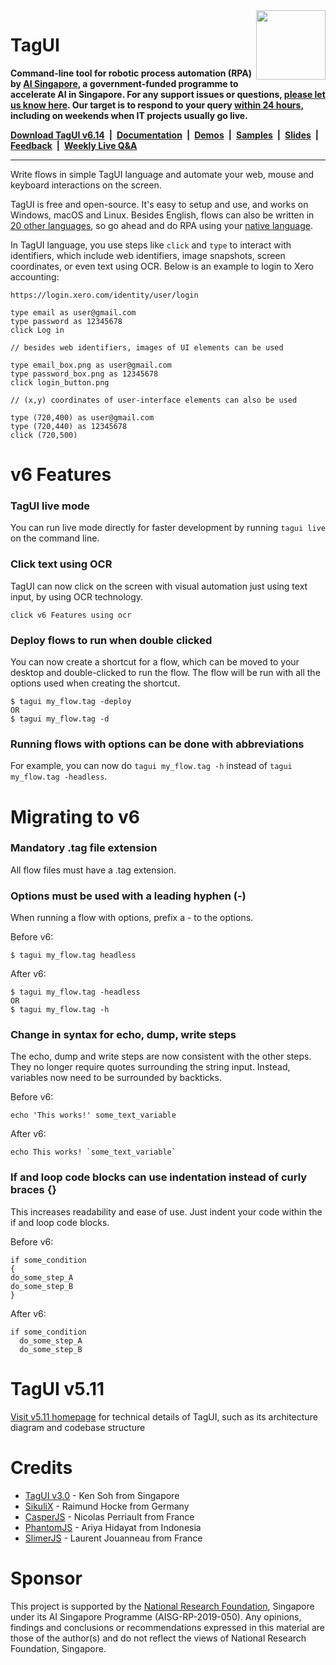 <img src="https://raw.githubusercontent.com/kelaberetiv/TagUI/master/src/media/tagui_logo.png" height="111" align="right">

# TagUI

**Command-line tool for robotic process automation (RPA) by [AI Singapore](https://www.aisingapore.org), a government-funded programme to accelerate AI in Singapore. For any support issues or questions, [please let us know here](https://github.com/kelaberetiv/TagUI/issues). Our target is to respond to your query [within 24 hours](https://youtu.be/gZiTPjpD-gQ), including on weekends when IT projects usually go live.**

**[Download TagUI v6.14](https://tagui.readthedocs.io/en/latest/setup.html)&ensp;|&ensp;[Documentation](https://tagui.readthedocs.io/en/latest/index.html)&ensp;|&ensp;[Demos](https://github.com/aimakerspace/TagUI-Bricks)&ensp;|&ensp;[Samples](https://github.com/kelaberetiv/TagUI/tree/master/flows/samples)&ensp;|&ensp;[Slides](https://drive.google.com/file/d/1pltAMzr0MZsttgg1w2ORH3ontR6Q51W9/view?usp=sharing)&ensp;|&ensp;[Feedback](https://forms.gle/mieY66xTN4NNm5Gq5)&ensp;|&ensp;[Weekly Live Q&A](https://github.com/kelaberetiv/TagUI/issues/914)**

---

Write flows in simple TagUI language and automate your web, mouse and keyboard interactions on the screen.

TagUI is free and open-source. It's easy to setup and use, and works on Windows, macOS and Linux. Besides English, flows can also be written in [20 other languages](https://github.com/kelaberetiv/TagUI/tree/master/src/languages), so go ahead and do RPA using your [native language](https://github.com/kelaberetiv/TagUI/blob/master/flows/samples/8_chineseflow.tag).

In TagUI language, you use steps like `click` and `type` to interact with identifiers, which include web identifiers, image snapshots, screen coordinates, or even text using OCR. Below is an example to login to Xero accounting:

```
https://login.xero.com/identity/user/login

type email as user@gmail.com
type password as 12345678
click Log in
```
```
// besides web identifiers, images of UI elements can be used

type email_box.png as user@gmail.com
type password_box.png as 12345678
click login_button.png
```
```
// (x,y) coordinates of user-interface elements can also be used

type (720,400) as user@gmail.com
type (720,440) as 12345678
click (720,500)
```

# v6 Features

### TagUI live mode
You can run live mode directly for faster development by running `tagui live` on the command line.

### Click text using OCR
TagUI can now click on the screen with visual automation just using text input, by using OCR technology.

```
click v6 Features using ocr
```

### Deploy flows to run when double clicked
You can now create a shortcut for a flow, which can be moved to your desktop and double-clicked to run the flow. The flow will be run with all the options used when creating the shortcut.

```
$ tagui my_flow.tag -deploy
OR
$ tagui my_flow.tag -d
```

### Running flows with options can be done with abbreviations
For example, you can now do ``tagui my_flow.tag -h`` instead of ``tagui my_flow.tag -headless``.

# Migrating to v6

### Mandatory .tag file extension
All flow files must have a .tag extension.

### Options must be used with a leading hyphen (-)
When running a flow with options, prefix a - to the options.

Before v6:
```
$ tagui my_flow.tag headless
```

After v6:
```
$ tagui my_flow.tag -headless
OR
$ tagui my_flow.tag -h
```

### Change in syntax for echo, dump, write steps
The echo, dump and write steps are now consistent with the other steps. They no longer require quotes surrounding the string input. Instead, variables now need to be surrounded by backticks.

Before v6:
```
echo 'This works!' some_text_variable
```

After v6:
```
echo This works! `some_text_variable`
```

### If and loop code blocks can use indentation instead of curly braces {}
This increases readability and ease of use. Just indent your code within the if and loop code blocks. 

Before v6:
```
if some_condition
{
do_some_step_A
do_some_step_B
}
```

After v6:
```
if some_condition
  do_some_step_A
  do_some_step_B
```

# TagUI v5.11

[Visit v5.11 homepage](https://github.com/kelaberetiv/TagUI/tree/pre_v6) for technical details of TagUI, such as its architecture diagram and codebase structure

# Credits
- [TagUI v3.0](https://github.com/kensoh/TagUI/tree/before_aisg) - Ken Soh from Singapore
- [SikuliX](http://sikulix.com) - Raimund Hocke from Germany
- [CasperJS](http://casperjs.org) - Nicolas Perriault from France
- [PhantomJS](https://github.com/ariya/phantomjs) - Ariya Hidayat from Indonesia
- [SlimerJS](https://slimerjs.org) - Laurent Jouanneau from France

# Sponsor
This project  is supported by the [National Research Foundation](https://www.nrf.gov.sg), Singapore under its AI Singapore Programme (AISG-RP-2019-050). Any opinions, findings and conclusions or recommendations expressed in this material are those of the author(s) and do not reflect the views of National Research Foundation, Singapore.
